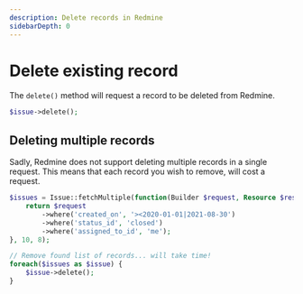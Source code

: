 ```yaml
---
description: Delete records in Redmine
sidebarDepth: 0
---
```


# Delete existing record

The `delete()` method will request a record to be deleted from Redmine.

```php
$issue->delete();
```

## Deleting multiple records

Sadly, Redmine does not support deleting multiple records in a single request. This means that each record you wish to remove, will cost a request.

```php
$issues = Issue::fetchMultiple(function(Builder $request, Resource $resource) {
    return $request
        ->where('created_on', '><2020-01-01|2021-08-30')
        ->where('status_id', 'closed')
        ->where('assigned_to_id', 'me');
}, 10, 8);

// Remove found list of records... will take time!
foreach($issues as $issue) {
    $issue->delete();
}
```